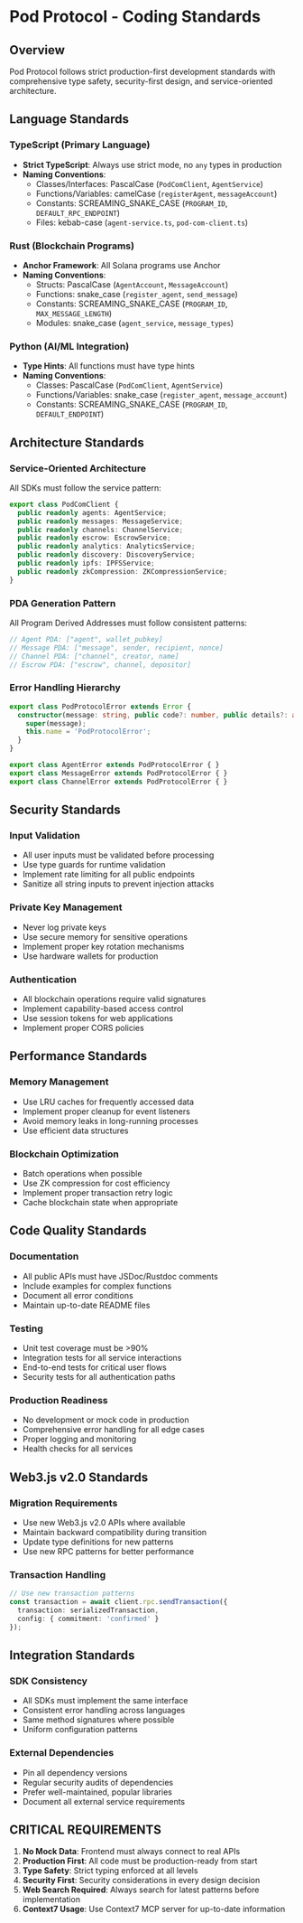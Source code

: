 # Pod Protocol - Coding Standards

## Overview
Pod Protocol follows strict production-first development standards with comprehensive type safety, security-first design, and service-oriented architecture.

## Language Standards

### TypeScript (Primary Language)
- **Strict TypeScript**: Always use strict mode, no `any` types in production
- **Naming Conventions**:
  - Classes/Interfaces: PascalCase (`PodComClient`, `AgentService`)
  - Functions/Variables: camelCase (`registerAgent`, `messageAccount`)
  - Constants: SCREAMING_SNAKE_CASE (`PROGRAM_ID`, `DEFAULT_RPC_ENDPOINT`)
  - Files: kebab-case (`agent-service.ts`, `pod-com-client.ts`)

### Rust (Blockchain Programs)
- **Anchor Framework**: All Solana programs use Anchor
- **Naming Conventions**:
  - Structs: PascalCase (`AgentAccount`, `MessageAccount`)
  - Functions: snake_case (`register_agent`, `send_message`)
  - Constants: SCREAMING_SNAKE_CASE (`PROGRAM_ID`, `MAX_MESSAGE_LENGTH`)
  - Modules: snake_case (`agent_service`, `message_types`)

### Python (AI/ML Integration)
- **Type Hints**: All functions must have type hints
- **Naming Conventions**:
  - Classes: PascalCase (`PodComClient`, `AgentService`)
  - Functions/Variables: snake_case (`register_agent`, `message_account`)
  - Constants: SCREAMING_SNAKE_CASE (`PROGRAM_ID`, `DEFAULT_ENDPOINT`)

## Architecture Standards

### Service-Oriented Architecture
All SDKs must follow the service pattern:
```typescript
export class PodComClient {
  public readonly agents: AgentService;
  public readonly messages: MessageService;
  public readonly channels: ChannelService;
  public readonly escrow: EscrowService;
  public readonly analytics: AnalyticsService;
  public readonly discovery: DiscoveryService;
  public readonly ipfs: IPFSService;
  public readonly zkCompression: ZKCompressionService;
}
```

### PDA Generation Pattern
All Program Derived Addresses must follow consistent patterns:
```typescript
// Agent PDA: ["agent", wallet_pubkey]
// Message PDA: ["message", sender, recipient, nonce]
// Channel PDA: ["channel", creator, name]
// Escrow PDA: ["escrow", channel, depositor]
```

### Error Handling Hierarchy
```typescript
export class PodProtocolError extends Error {
  constructor(message: string, public code?: number, public details?: any) {
    super(message);
    this.name = 'PodProtocolError';
  }
}

export class AgentError extends PodProtocolError { }
export class MessageError extends PodProtocolError { }
export class ChannelError extends PodProtocolError { }
```

## Security Standards

### Input Validation
- All user inputs must be validated before processing
- Use type guards for runtime validation
- Implement rate limiting for all public endpoints
- Sanitize all string inputs to prevent injection attacks

### Private Key Management
- Never log private keys
- Use secure memory for sensitive operations
- Implement proper key rotation mechanisms
- Use hardware wallets for production

### Authentication
- All blockchain operations require valid signatures
- Implement capability-based access control
- Use session tokens for web applications
- Implement proper CORS policies

## Performance Standards

### Memory Management
- Use LRU caches for frequently accessed data
- Implement proper cleanup for event listeners
- Avoid memory leaks in long-running processes
- Use efficient data structures

### Blockchain Optimization
- Batch operations when possible
- Use ZK compression for cost efficiency
- Implement proper transaction retry logic
- Cache blockchain state when appropriate

## Code Quality Standards

### Documentation
- All public APIs must have JSDoc/Rustdoc comments
- Include examples for complex functions
- Document all error conditions
- Maintain up-to-date README files

### Testing
- Unit test coverage must be >90%
- Integration tests for all service interactions
- End-to-end tests for critical user flows
- Security tests for all authentication paths

### Production Readiness
- No development or mock code in production
- Comprehensive error handling for all edge cases
- Proper logging and monitoring
- Health checks for all services

## Web3.js v2.0 Standards

### Migration Requirements
- Use new Web3.js v2.0 APIs where available
- Maintain backward compatibility during transition
- Update type definitions for new patterns
- Use new RPC patterns for better performance

### Transaction Handling
```typescript
// Use new transaction patterns
const transaction = await client.rpc.sendTransaction({
  transaction: serializedTransaction,
  config: { commitment: 'confirmed' }
});
```

## Integration Standards

### SDK Consistency
- All SDKs must implement the same interface
- Consistent error handling across languages
- Same method signatures where possible
- Uniform configuration patterns

### External Dependencies
- Pin all dependency versions
- Regular security audits of dependencies
- Prefer well-maintained, popular libraries
- Document all external service requirements

## CRITICAL REQUIREMENTS

1. **No Mock Data**: Frontend must always connect to real APIs
2. **Production First**: All code must be production-ready from start
3. **Type Safety**: Strict typing enforced at all levels
4. **Security First**: Security considerations in every design decision
5. **Web Search Required**: Always search for latest patterns before implementation
6. **Context7 Usage**: Use Context7 MCP server for up-to-date information 